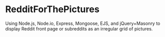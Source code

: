 RedditForThePictures
====================

Using Node.js, Node.io, Express, Mongoose, EJS, and jQuery+Masonry to display Reddit front page or subreddits as an irregular grid of pictures.